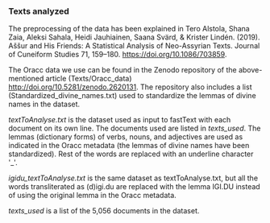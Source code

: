 ### Texts analyzed

The preprocessing of the data has been explained in Tero Alstola, Shana Zaia, Aleksi Sahala, Heidi Jauhiainen, Saana Svärd, & Krister Lindén. (2019). Aššur and His Friends: A Statistical Analysis of Neo-Assyrian Texts. Journal of Cuneiform Studies 71, 159–180. https://doi.org/10.1086/703859.

The Oracc data we use can be found in the Zenodo repository of the above-mentioned article (Texts/Oracc_data) http://doi.org/10.5281/zenodo.2620131. The repository also includes a list (Standardized_divine_names.txt) used to standardize the lemmas of divine names in the dataset.

*textToAnalyse.txt* is the dataset used as input to fastText with each document on its own line. The documents used are listed in *texts_used*. The lemmas (dictionary forms) of verbs, nouns, and adjectives are used as indicated in the Oracc metadata (the lemmas of divine names have been standardized). Rest of the words are replaced with an underline character '_'.

*igidu_textToAnalyse.txt* is the same dataset as textToAnalyse.txt, but all the words transliterated as (d)igi.du are replaced with the lemma IGI.DU instead of using the original lemma in the Oracc metadata.

*texts_used* is a list of the 5,056 documents in the dataset.
